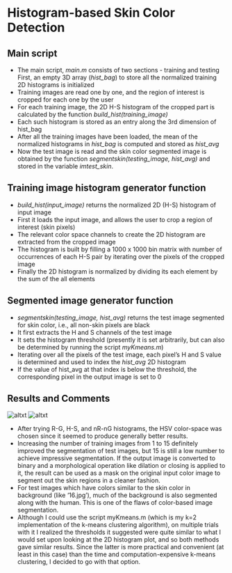 Histogram-based Skin Color Detection
============

Main script
-----------------------------------------------------
+ The main script, *main.m* consists of two sections - training and testing
First, an empty 3D array (*hist_bag*) to store all the normalized training 2D histograms is initialized
+ Training images are read one by one, and the region of interest is cropped for each one by the user
+ For each training image, the 2D H-S histogram of the cropped part is calculated by the function *build_hist(training_image)*
+ Each such histogram is stored as an entry along the 3rd dimension of hist_bag 
+ After all the training images have been loaded, the mean of the normalized histograms in *hist_bag* is computed and stored as *hist_avg*
+ Now the test image is read and the skin color segmented image is obtained by the function *segmentskin(testing_image, hist_avg)* and stored in the variable *imtest_skin*.

Training image histogram generator function
--------------------------------------------------
+ *build\_hist(input_image)* returns the normalized 2D (H-S) histogram of input image
+ First it loads the input image, and allows the user to crop a region of interest (skin pixels)
+ The relevant color space channels to create the 2D histogram are extracted from the cropped image
+ The histogram is built by filling a 1000 x 1000 bin matrix with number of occurrences of each H-S pair by iterating over the pixels of the cropped image
+ Finally the 2D histogram is normalized by dividing its each element by the sum of the all elements

Segmented image generator function
--------------------------------------------------
+ *segmentskin(testing_image, hist_avg)* returns the test image segmented for skin color, i.e., all non-skin pixels are black
+ It first extracts the H and S channels of the test image
+ It sets the histogram threshold (presently it is set arbitrarily, but can also be determined by running the script *myKmeans.m*)
+ Iterating over all the pixels of the test image, each pixel’s H and S value is determined and used to index the *hist_avg* 2D histogram
+ If the value of hist_avg at that index is below the threshold, the corresponding pixel in the output image is set to 0 

Results and Comments
-------------------------------
![altxt](https://raw.githubusercontent.com/tanay-bits/ml/newyear/skin%20color%20segmentation/hist_avg_15.jpg)
![altxt](https://raw.githubusercontent.com/tanay-bits/ml/newyear/skin%20color%20segmentation/hist_1.jpg)

+ After trying R-G, H-S, and nR-nG histograms, the HSV color-space was chosen since it seemed to produce generally better results. 
+ Increasing the number of training images from 1 to 15 definitely improved the segmentation of test images, but 15 is still a low number to achieve impressive segmentation. If the output image is converted to binary and a morphological operation like dilation or closing is applied to it, the result can be used as a mask on the original input color image to segment out the skin regions in a cleaner fashion. 
+ For test images which have colors similar to the skin color in background (like ‘16.jpg’), much of the background is also segmented along with the human. This is one of the flaws of color-based image segmentation.
+ Although I could use the script myKmeans.m (which is my k=2 implementation of the k-means clustering algorithm), on multiple trials with it I realized the thresholds it suggested were quite similar to what I would set upon looking at the 2D histogram plot, and so both methods gave similar results. Since the latter is more practical and convenient (at least in this case) than the time and computation-expensive k-means clustering, I decided to go with that option.